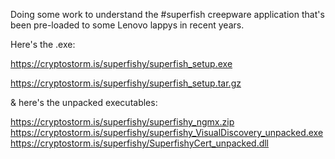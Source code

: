 Doing some work to understand the #superfish creepware application that's been pre-loaded to some Lenovo lappys in recent years.


Here's the .exe:

https://cryptostorm.is/superfishy/superfish_setup.exe

https://cryptostorm.is/superfishy/superfish_setup.tar.gz


& here's the unpacked executables:

https://cryptostorm.is/superfishy/superfishy_ngmx.zip
https://cryptostorm.is/superfishy/superfishy_VisualDiscovery_unpacked.exe
https://cryptostorm.is/superfishy/SuperfishyCert_unpacked.dll
